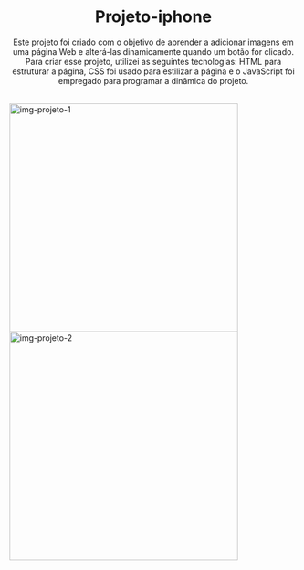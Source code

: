 <h1 align="center">Projeto-iphone</h1>
<p align="center"> Este projeto foi criado com o objetivo de aprender a adicionar imagens em uma página Web e alterá-las dinamicamente quando um botão for clicado.
Para criar esse projeto, utilizei as seguintes tecnologias: HTML para estruturar a página, CSS foi usado para estilizar a página e o JavaScript foi empregado para programar a dinâmica do projeto.
</P>
<br>
<img alt="img-projeto-1" src="https://user-images.githubusercontent.com/130418259/233708565-03891fd5-33ed-4a5e-8b0b-8da1b705fd84.png" width="400" />
<img alt="img-projeto-2" src="https://user-images.githubusercontent.com/130418259/233709540-b9d53b6c-479a-49f8-b219-ea502f439100.png" width="400"  />

